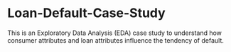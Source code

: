 # Loan-Default-Case-Study
This is an Exploratory Data Analysis (EDA) case study to understand how consumer attributes and loan attributes influence the tendency of default.
